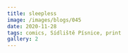 ```yaml
---
title: sleepless
image: /images/blogs/045
date: 2020-11-28
tags: comics, Sídliště Písnice, print
gallery: 2
---
```

